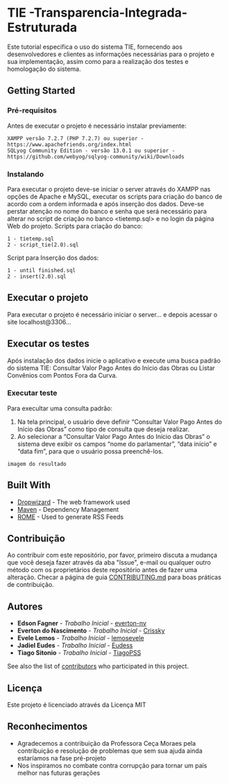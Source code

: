 # TIE -Transparencia-Integrada-Estruturada


Este tutorial especifica o uso do sistema TIE, fornecendo aos desenvolvedores e clientes as informações necessárias para o projeto e  sua implementação, assim como para a realização dos testes e homologação do sistema.


## Getting Started


### Pré-requisitos

Antes de executar o projeto é necessário instalar previamente: 

```
XAMPP versão 7.2.7 (PHP 7.2.7) ou superior - https://www.apachefriends.org/index.html
SQLyog Community Edition - versão 13.0.1 ou superior - https://github.com/webyog/sqlyog-community/wiki/Downloads
```

### Instalando

Para executar o projeto deve-se iniciar o server através do XAMPP nas opções de Apache e MySQL, executar os scripts para criação do banco  de acordo com a ordem informada e após inserção dos dados.
Deve-se perstar atenção no nome do banco e senha que será necessário para alterar no script de criação no banco <tietemp.sql> e no login da página Web do projeto.
Scripts para criação do banco:

```
1 - tietemp.sql
2 - script_tie(2.0).sql
```

Script para Inserção dos dados:

```
1 - until finished.sql
2 - insert(2.0).sql
```

## Executar o projeto

Para executar o projeto é necessário iniciar o server... e depois acessar o site localhost@3306...

## Executar os testes

Após instalação dos dados inicie o aplicativo e execute uma busca padrão do sistema TIE: Consultar Valor Pago Antes do Início das Obras ou Listar Convênios com Pontos Fora da Curva.

### Executar teste

Para execultar uma consulta padrão: 
1. Na tela principal, o usuário deve definir “Consultar Valor Pago Antes do Início das Obras” como tipo de consulta que deseja realizar.
2. Ao selecionar a “Consultar Valor Pago Antes do Início das Obras” o sistema deve exibir os campos “nome do parlamentar”, “data início” e “data fim”, para que o usuário possa preenchê-los.

```
imagem do resultado
```


## Built With

* [Dropwizard](http://www.dropwizard.io/1.0.2/docs/) - The web framework used
* [Maven](https://maven.apache.org/) - Dependency Management
* [ROME](https://rometools.github.io/rome/) - Used to generate RSS Feeds

## Contribuição

Ao contribuir com este repositório, por favor, primeiro discuta a mudança que você deseja fazer através da aba "Issue", e-mail ou qualquer outro método com os proprietários deste repositório antes de fazer uma alteração.
Checar a página de guia [CONTRIBUTING.md](https://gist.github.com/PurpleBooth/b24679402957c63ec426) para boas práticas de contribuição.


## Autores

* **Edson Fagner** - *Trabalho Inicial* - [everton-nv](https://github.com/everton-nv)
* **Everton do Nascimento** - *Trabalho Inicial* - [Crissky](https://github.com/Crissky)
* **Evele Lemos** - *Trabalho Inicial* - [lemosevele](https://github.com/lemosevele)
* **Jadiel Eudes** - *Trabalho Inicial* - [Eudess](https://github.com/Eudess)
* **Tiago Sitonio** - *Trabalho Inicial* - [TiagoPSS](https://github.com/TiagoPSS)

See also the list of [contributors](https://github.com/your/project/contributors) who participated in this project.

## Licença

Este projeto é licenciado através da Licença MIT

## Reconhecimentos

* Agradecemos a contribuição da Professora Ceça Moraes pela contribuição e resolução de problemas que sem sua ajuda ainda estaríamos na fase pré-projeto
* Nos inspiramos no combate contra corrupção para tornar um país melhor nas futuras gerações

